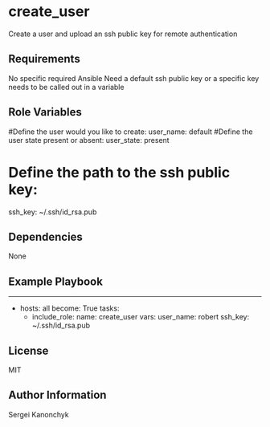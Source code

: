create_user
=========

Create a user and upload an ssh public key for remote authentication

Requirements
------------

No specific required Ansible
Need a default ssh public key or a specific key needs to be called out in a variable

Role Variables
--------------

#Define the user would you like to create:
user_name: default
#Define the user state present or absent:
user_state: present
# Define the path to the ssh public key:
ssh_key: ~/.ssh/id_rsa.pub

Dependencies
------------

None

Example Playbook
----------------

---
- hosts: all
  become: True
  tasks:
     - include_role:
         name: create_user
       vars:
         user_name: robert
         ssh_key: ~/.ssh/id_rsa.pub


License
-------

MIT

Author Information
------------------

Sergei Kanonchyk
